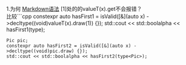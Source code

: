 1.为何 [Markdown语法](https://github.com/woshicm/Notes/blob/main/Cpp/Template/01_IfHasMethods.hpp) [1]处的的valueT(x).get不会报错？  
比较```cpp
	constexpr auto hasFirst1 = isValid([&](auto x) ->decltype((void)valueT(x).draw(1)) {});
	std::cout << std::boolalpha << hasFirst1(type<Pic>);

	Pic pic;
	constexpr auto hasFirst2 = isValid([&](auto x) ->decltype((void)pic.draw) {});
	std::cout << std::boolalpha << hasFirst2(type<Pic>);
```
